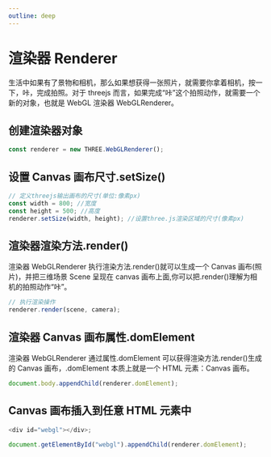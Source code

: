 ```yaml
---
outline: deep
---
```


# 渲染器 Renderer

生活中如果有了景物和相机，那么如果想获得一张照片，就需要你拿着相机，按一下，咔，完成拍照。对于 threejs 而言，如果完成“咔”这个拍照动作，就需要一个新的对象，也就是 WebGL 渲染器 WebGLRenderer。

## 创建渲染器对象

```js
const renderer = new THREE.WebGLRenderer();
```

## 设置 Canvas 画布尺寸.setSize()

```js
// 定义threejs输出画布的尺寸(单位:像素px)
const width = 800; //宽度
const height = 500; //高度
renderer.setSize(width, height); //设置three.js渲染区域的尺寸(像素px)
```

## 渲染器渲染方法.render()

渲染器 WebGLRenderer 执行渲染方法.render()就可以生成一个 Canvas 画布(照片)，并把三维场景 Scene 呈现在 canvas 画布上面,你可以把.render()理解为相机的拍照动作“咔”。

```js
// 执行渲染操作
renderer.render(scene, camera);
```

## 渲染器 Canvas 画布属性.domElement

渲染器 WebGLRenderer 通过属性.domElement 可以获得渲染方法.render()生成的 Canvas 画布，.domElement 本质上就是一个 HTML 元素：Canvas 画布。

```js
document.body.appendChild(renderer.domElement);
```

## Canvas 画布插入到任意 HTML 元素中

```js
<div id="webgl"></div>;

document.getElementById("webgl").appendChild(renderer.domElement);
```
